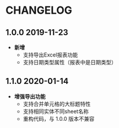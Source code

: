
# CHANGELOG


## 1.0.0 2019-11-23

- **新增** 
    - 支持导出Excel报表功能
    - 支持日期类型属性（报表中是日期类型）

## 1.1.0 2020-01-14

- **增强导出功能** 
    - 支持合并单元格的大标题特性
    - 支持相同实体不同sheet名称
    - 重构代码，与 1.0.0 版本不兼容
